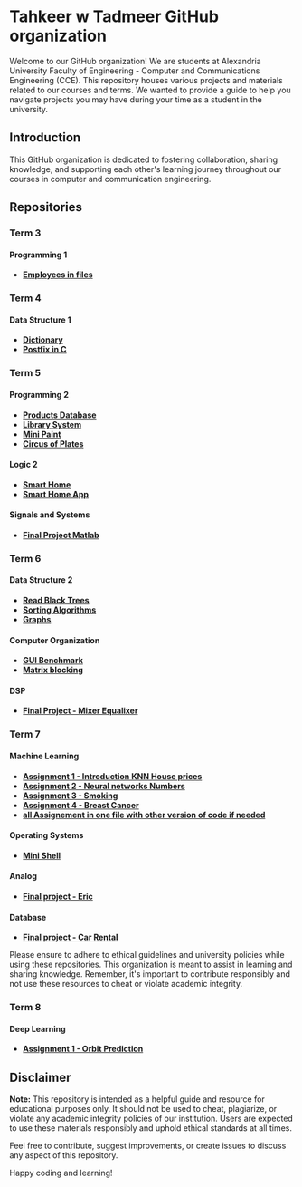 # Tahkeer w Tadmeer GitHub organization

Welcome to our GitHub organization!
We are students at Alexandria University Faculty of Engineering - Computer and Communications Engineering (CCE).
This repository houses various projects and materials related to our courses and terms.
We wanted to provide a guide to help you navigate projects you may have during your time as a student in the university.

## Introduction

This GitHub organization is dedicated to fostering collaboration, sharing knowledge, and supporting each other's learning journey throughout our courses in computer and communication engineering.

## Repositories

### Term 3
#### Programming 1
- **[Employees in files](https://github.com/Fadi-S/project-programming-1)**

### Term 4
#### Data Structure 1
- **[Dictionary](https://github.com/Fadi-S/grammarly-el-8alaba)**
- **[Postfix in C](https://github.com/Fadi-S/project-postfix-c)**

### Term 5
#### Programming 2
- **[Products Database](https://github.com/Fadi-S/university-product-database)**
- **[Library System](https://github.com/Fadi-S/university-library-system)**
- **[Mini Paint](https://github.com/Fadi-S/university-mini-paint)**
- **[Circus of Plates](https://github.com/Tahker-w-tadmeer/circus-of-plates)**

#### Logic 2
- **[Smart Home](https://github.com/Fadi-S/smart-home)**
- **[Smart Home App](https://github.com/Fadi-S/smart-home-app)**

#### Signals and Systems
- **[Final Project Matlab](https://github.com/Peter-Anton/matlab-final-project.git)**

### Term 6
#### Data Structure 2
- **[Read Black Trees](https://github.com/Tahker-w-tadmeer/red-black-trees)**
- **[Sorting Algorithms](https://github.com/Tahker-w-tadmeer/sorting-algorithms)**
- **[Graphs](https://github.com/Tahker-w-tadmeer/graphs)**

#### Computer Organization
- **[GUI Benchmark](https://github.com/Tahker-w-tadmeer/gui-benchmark)**
- **[Matrix blocking](https://github.com/Tahker-w-tadmeer/matrix-mult-blocking)**

#### DSP
- **[Final Project - Mixer Equalixer](https://github.com/Peter-Anton/mixer-equalizer-matlab.git)**

### Term 7
#### Machine Learning
- **[Assignment 1 - Introduction KNN House prices](https://github.com/Tahker-w-tadmeer/machine_learning_assignment_1)**
- **[Assignment 2 - Neural networks Numbers](https://github.com/Tahker-w-tadmeer/ml_neural_network)**
- **[Assignment 3 - Smoking](https://github.com/Tahker-w-tadmeer/ml3)**
- **[Assignment 4 - Breast Cancer](https://github.com/Tahker-w-tadmeer/ml4)**
- **[all Assignement in one file with other version of code if needed](https://github.com/Tahker-w-tadmeer/intro_to_ml.git)**

#### Operating Systems
- **[Mini Shell](https://github.com/Tahker-w-tadmeer/mini-shell)**

#### Analog
- **[Final project - Eric](https://github.com/Tahker-w-tadmeer/final-project-analogue)**

#### Database
- **[Final project - Car Rental](https://github.com/Tahker-w-tadmeer/car-rental)**

Please ensure to adhere to ethical guidelines and university policies while using these repositories. This organization is meant to assist in learning and sharing knowledge. Remember, it's important to contribute responsibly and not use these resources to cheat or violate academic integrity.

### Term 8
#### Deep Learning
- **[Assignment 1 - Orbit Prediction](https://github.com/Fadi-S/orbit_prediction_nn)**

## Disclaimer

**Note:** This repository is intended as a helpful guide and resource for educational purposes only. It should not be used to cheat, plagiarize, or violate any academic integrity policies of our institution. Users are expected to use these materials responsibly and uphold ethical standards at all times.

Feel free to contribute, suggest improvements, or create issues to discuss any aspect of this repository.

Happy coding and learning!
